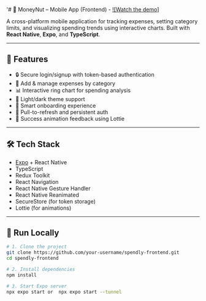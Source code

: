 '# 📱 MoneyNut – Mobile App (Frontend) - [![Watch the demo]](https://drive.google.com/file/d/1jtlMrW0MZnfHbZEGMyiJrAl-0lbRrbYJ/view?usp=drivesdk)


A cross-platform mobile application for tracking expenses, setting category limits, and visualizing spending trends using interactive charts. Built with **React Native**, **Expo**, and **TypeScript**.

---

## 🚀 Features

- 🔒 Secure login/signup with token-based authentication
- 🧾 Add & manage expenses by category
- 📊 Interactive ring chart for spending analysis
- 🌙 Light/dark theme support
- 🧠 Smart onboarding experience
- 🔁 Pull-to-refresh and persistent auth
- 🎉 Success animation feedback using Lottie

---

## 🛠️ Tech Stack

- [Expo](https://expo.dev/) + React Native
- TypeScript
- Redux Toolkit
- React Navigation
- React Native Gesture Handler
- React Native Reanimated
- SecureStore (for token storage)
- Lottie (for animations)

---

## 📲 Run Locally

```bash
# 1. Clone the project
git clone https://github.com/your-username/spendly-frontend.git
cd spendly-frontend

# 2. Install dependencies
npm install

# 3. Start Expo server
npx expo start or  npx expo start --tunnel
